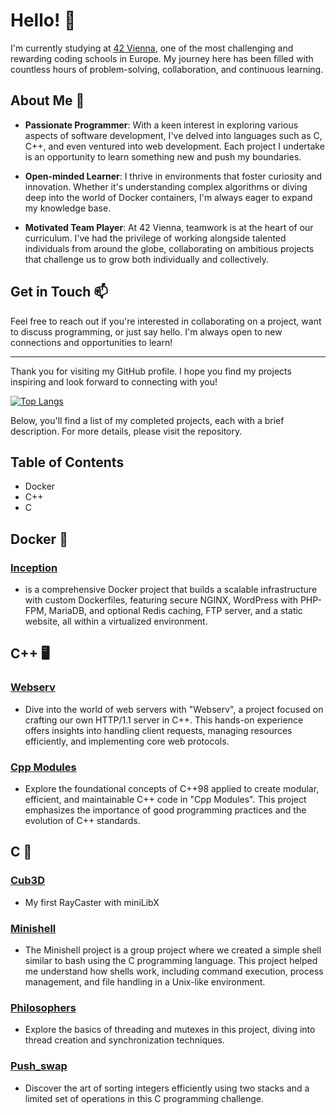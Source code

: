 # Hello! 👋

I'm currently studying at [42 Vienna](https://www.42vienna.com/), one of the most challenging and rewarding coding schools in Europe. My journey here has been filled with countless hours of problem-solving, collaboration, and continuous learning.

## About Me 🚀

- **Passionate Programmer**: With a keen interest in exploring various aspects of software development, I've delved into languages such as C, C++, and even ventured into web development. Each project I undertake is an opportunity to learn something new and push my boundaries.

- **Open-minded Learner**: I thrive in environments that foster curiosity and innovation. Whether it's understanding complex algorithms or diving deep into the world of Docker containers, I'm always eager to expand my knowledge base.

- **Motivated Team Player**: At 42 Vienna, teamwork is at the heart of our curriculum. I've had the privilege of working alongside talented individuals from around the globe, collaborating on ambitious projects that challenge us to grow both individually and collectively.
<!--
## My Projects 📁

Here, you'll find a collection of my projects, ranging from simple utilities to more complex applications. Each project is a testament to my learning journey, showcasing my growth as a programmer and my exploration of different technologies.

- **C/C++ Projects**: From implementing a custom standard library (`libft`) to creating a fractal generator (`fractol`), these projects highlight my foundational skills in C and C++.

- **Web Development**: My foray into web development includes building a web server (`webserver`) and experimenting with Docker for application deployment (`incubation-docker`).

- **Miscellaneous**: You'll also find projects like `get_next_line`, `ft_printf`, and `cub3D`, among others, reflecting my broad interests and the variety of challenges I enjoy tackling.
-->
## Get in Touch 📫

Feel free to reach out if you're interested in collaborating on a project, want to discuss programming, or just say hello. I'm always open to new connections and opportunities to learn!

---

Thank you for visiting my GitHub profile. I hope you find my projects inspiring and look forward to connecting with you!

[![Top Langs](https://github-readme-stats.vercel.app/api/top-langs/?username=windchaser-surf&layout=compact&langs_count=10&theme=radical)](https://github.com/windchaser-surf/github-readme-stats)

Below, you'll find a list of my completed projects, each with a brief description.
For more details, please visit the repository.

## Table of Contents

- Docker
- C++
- C

## Docker 🐋
### [Inception](https://github.com/windchaser-surf/inception.git)

- is a comprehensive Docker project that builds a scalable infrastructure with custom Dockerfiles, featuring secure NGINX, WordPress with PHP-FPM, MariaDB, and optional Redis caching, FTP server, and a static website, all within a virtualized environment.


## C++ 🖥️

### [Webserv](https://github.com/42Webserver/42-Vienna-Webserv.git)

- Dive into the world of web servers with "Webserv", a project focused on crafting our own HTTP/1.1 server in C++. This hands-on experience offers insights into handling client requests, managing resources efficiently, and implementing core web protocols.

### [Cpp Modules](https://github.com/windchaser-surf/cpp-modules.git)

- Explore the foundational concepts of C++98 applied to create modular, efficient, and maintainable C++ code in "Cpp Modules". This project emphasizes the importance of good programming practices and the evolution of C++ standards.


## C 🔧

### [Cub3D](https://github.com/windchaser-surf/Cub3D.git)

- My first RayCaster with miniLibX

### [Minishell](https://github.com/windchaser-surf/Minishell)

- The Minishell project is a group project where we created a simple shell similar to bash using the C programming language. This project helped me understand how shells work, including command execution, process management, and file handling in a Unix-like environment.

### [Philosophers](https://github.com/windchaser-surf/philosophers.git)

- Explore the basics of threading and mutexes in this project, diving into thread creation and synchronization techniques.

### [Push_swap](https://github.com/windchaser-surf/Push_swap.git)

- Discover the art of sorting integers efficiently using two stacks and a limited set of operations in this C programming challenge.

